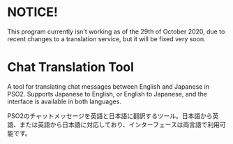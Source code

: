 # NOTICE!
This program currently isn't working as of the 29th of October 2020, due to recent changes to a translation service, but it will be fixed very soon.
# Chat Translation Tool
A tool for translating chat messages between English and Japanese in PSO2. Supports Japanese to English, or English to Japanese, and the interface is available in both languages.

PSO2のチャットメッセージを英語と日本語に翻訳するツール。日本語から英語、または英語から日本語に対応しており、インターフェースは両言語で利用可能です。
